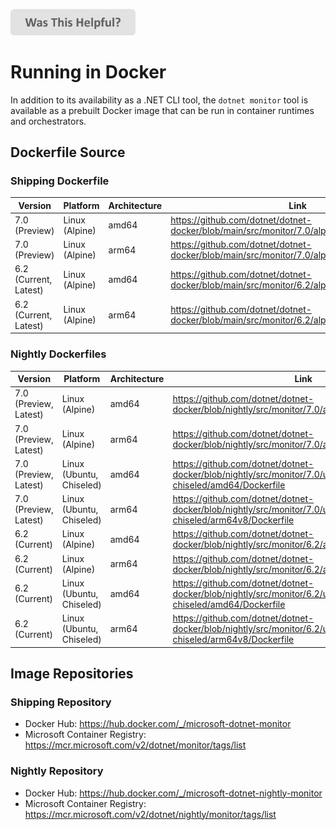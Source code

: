 
[<img src=/images/WasThisHelpful.png width="200"/>](https://www.research.net/r/DGDQWXH?src=documentation%2Fdocker)

# Running in Docker

In addition to its availability as a .NET CLI tool, the `dotnet monitor` tool is available as a prebuilt Docker image that can be run in container runtimes and orchestrators.

## Dockerfile Source

### Shipping Dockerfile

| Version | Platform | Architecture | Link |
|---|---|---|---|
| 7.0 (Preview) | Linux (Alpine) | amd64 | https://github.com/dotnet/dotnet-docker/blob/main/src/monitor/7.0/alpine/amd64/Dockerfile |
| 7.0 (Preview) | Linux (Alpine) | arm64 | https://github.com/dotnet/dotnet-docker/blob/main/src/monitor/7.0/alpine/arm64v8/Dockerfile |
| 6.2 (Current, Latest) | Linux (Alpine) | amd64 | https://github.com/dotnet/dotnet-docker/blob/main/src/monitor/6.2/alpine/amd64/Dockerfile |
| 6.2 (Current, Latest) | Linux (Alpine) | arm64 | https://github.com/dotnet/dotnet-docker/blob/main/src/monitor/6.2/alpine/arm64v8/Dockerfile |

### Nightly Dockerfiles

| Version | Platform | Architecture | Link |
|---|---|---|---|
| 7.0 (Preview, Latest) | Linux (Alpine) | amd64 | https://github.com/dotnet/dotnet-docker/blob/nightly/src/monitor/7.0/alpine/amd64/Dockerfile |
| 7.0 (Preview, Latest) | Linux (Alpine) | arm64 | https://github.com/dotnet/dotnet-docker/blob/nightly/src/monitor/7.0/alpine/arm64v8/Dockerfile |
| 7.0 (Preview, Latest) | Linux (Ubuntu, Chiseled) | amd64 | https://github.com/dotnet/dotnet-docker/blob/nightly/src/monitor/7.0/ubuntu-chiseled/amd64/Dockerfile |
| 7.0 (Preview, Latest) | Linux (Ubuntu, Chiseled) | arm64 | https://github.com/dotnet/dotnet-docker/blob/nightly/src/monitor/7.0/ubuntu-chiseled/arm64v8/Dockerfile |
| 6.2 (Current) | Linux (Alpine) | amd64 | https://github.com/dotnet/dotnet-docker/blob/nightly/src/monitor/6.2/alpine/amd64/Dockerfile |
| 6.2 (Current) | Linux (Alpine) | arm64 | https://github.com/dotnet/dotnet-docker/blob/nightly/src/monitor/6.2/alpine/arm64v8/Dockerfile |
| 6.2 (Current) | Linux (Ubuntu, Chiseled) | amd64 | https://github.com/dotnet/dotnet-docker/blob/nightly/src/monitor/6.2/ubuntu-chiseled/amd64/Dockerfile |
| 6.2 (Current) | Linux (Ubuntu, Chiseled) | arm64 | https://github.com/dotnet/dotnet-docker/blob/nightly/src/monitor/6.2/ubuntu-chiseled/arm64v8/Dockerfile |

## Image Repositories

### Shipping Repository
- Docker Hub: https://hub.docker.com/_/microsoft-dotnet-monitor
- Microsoft Container Registry: https://mcr.microsoft.com/v2/dotnet/monitor/tags/list

### Nightly Repository
- Docker Hub: https://hub.docker.com/_/microsoft-dotnet-nightly-monitor
- Microsoft Container Registry: https://mcr.microsoft.com/v2/dotnet/nightly/monitor/tags/list
